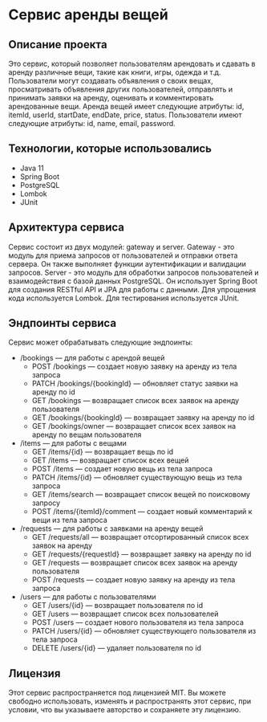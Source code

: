 # Сервис аренды вещей
## Описание проекта
Это сервис, который позволяет пользователям арендовать и сдавать в аренду различные вещи, такие как книги, игры, одежда и т.д. Пользователи могут создавать объявления о своих вещах, просматривать объявления других пользователей, отправлять и принимать заявки на аренду, оценивать и комментировать арендованные вещи. Аренда вещей имеет следующие атрибуты: id, itemId, userId, startDate, endDate, price, status. Пользователи имеют следующие атрибуты: id, name, email, password.

## Технологии, которые использовались
- Java 11
- Spring Boot
- PostgreSQL
- Lombok
- JUnit

## Архитектура сервиса
Сервис состоит из двух модулей: gateway и server. Gateway - это модуль для приема запросов от пользователей и отправки ответа сервера. Он также выполняет функции аутентификации и валидации запросов. Server - это модуль для обработки запросов пользователей и взаимодействия с базой данных PostgreSQL. Он использует Spring Boot для создания RESTful API и JPA для работы с данными. Для упрощения кода используется Lombok. Для тестирования используется JUnit.

## Эндпоинты сервиса
Сервис может обрабатывать следующие эндпоинты:

- /bookings — для работы с арендой вещей
    - POST /bookings — создает новую заявку на аренду из тела запроса
    - PATCH /bookings/{bookingId} — обновляет статус заявки на аренду по id
    - GET /bookings — возвращает список всех заявок на аренду пользователя
    - GET /bookings/{bookingId} — возвращает заявку на аренду по id
    - GET /bookings/owner — возвращает список всех заявок на аренду по вещам пользователя
- /items — для работы с вещами
    - GET /items/{id} — возвращает вещь по id
    - GET /items — возвращает список всех вещей
    - POST /items — создает новую вещь из тела запроса
    - PATCH /items/{id} — обновляет существующую вещь из тела запроса
    - GET /items/search — возвращает список вещей по поисковому запросу
    - POST /items/{itemId}/comment — создает новый комментарий к вещи из тела запроса
- /requests — для работы с заявками на аренду вещей
    - GET /requests/all — возвращает отсортированный список всех заявок на аренду
    - GET /requests/{requestId} — возвращает заявку на аренду по id
    - GET /requests — возвращает список всех заявок на аренду пользователя
    - POST /requests — создает новую заявку на аренду из тела запроса
- /users — для работы с пользователями
    - GET /users/{id} — возвращает пользователя по id
    - GET /users — возвращает список всех пользователей
    - POST /users — создает нового пользователя из тела запроса
    - PATCH /users/{id} — обновляет существующего пользователя из тела запроса
    - DELETE /users/{id} — удаляет пользователя по id
## Лицензия
Этот сервис распространяется под лицензией MIT. Вы можете свободно использовать, изменять и распространять этот сервис, при условии, что вы указываете авторство и сохраняете эту лицензию.
